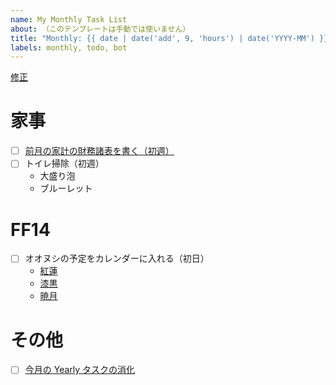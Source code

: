 ```yaml
---
name: My Monthly Task List
about: （このテンプレートは手動では使いません）
title: "Monthly: {{ date | date('add', 9, 'hours') | date('YYYY-MM') }}"
labels: monthly, todo, bot
---
```

[修正](https://github.com/ndxbn/ndxbn/edit/main/.github/ISSUE_TEMPLATE/zz35-monthly-todo.md)

# 家事

- [ ] [前月の家計の財務諸表を書く（初週）](https://moneyforward.com/)
- [ ] トイレ掃除（初週）
  - 大盛り泡
  - ブルーレット

# FF14

- [ ] オオヌシの予定をカレンダーに入れる（初日）
  - [紅蓮](https://jp.finalfantasyxiv.com/lodestone/character/433058/blog/4067712/)
  - [漆黒](https://yuworks.net/ff14_5-5_bigfish/)
  - [暁月](https://www.yoidore-rakugaki.blog/2024/01/ff14.html)

# その他

- [ ] [今月の Yearly タスクの消化](https://github.com/ndxbn/ndxbn/issues/1910)
